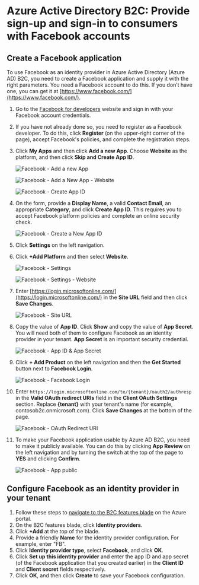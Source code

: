 <properties
    pageTitle="Azure Active Directory B2C: Facebook configuration | Microsoft Azure"
    description="Provide sign-up and sign-in to consumers with Facebook accounts in your applications that are secured by Azure Active Directory B2C."
    services="active-directory-b2c"
    documentationCenter=""
    authors="swkrish"
    manager="mbaldwin"
    editor="bryanla"/>

<tags
    ms.service="active-directory-b2c"
    ms.workload="identity"
    ms.tgt_pltfrm="na"
    ms.devlang="na"
    ms.topic="article"
    ms.date="07/24/2016"
    ms.author="swkrish"/>

# <a name="azure-active-directory-b2c-provide-sign-up-and-sign-in-to-consumers-with-facebook-accounts"></a>Azure Active Directory B2C: Provide sign-up and sign-in to consumers with Facebook accounts

## <a name="create-a-facebook-application"></a>Create a Facebook application

To use Facebook as an identity provider in Azure Active Directory (Azure AD) B2C, you need to create a Facebook application and supply it with the right parameters. You need a Facebook account to do this. If you don’t have one, you can get it at [https://www.facebook.com/](https://www.facebook.com/).

1. Go to the [Facebook for developers](https://developers.facebook.com/) website and sign in with your Facebook account credentials.
2. If you have not already done so, you need to register as a Facebook developer. To do this, click **Register** (on the upper-right corner of the page), accept Facebook's policies, and complete the registration steps.
3. Click **My Apps** and then click **Add a new App**. Choose **Website** as the platform, and then click **Skip and Create App ID**.

    ![Facebook - Add a new App](./media/active-directory-b2c-setup-fb-app/fb-add-new-app.png)

    ![Facebook - Add a New App - Website](./media/active-directory-b2c-setup-fb-app/fb-add-new-app-website.png)

    ![Facebook - Create App ID](./media/active-directory-b2c-setup-fb-app/fb-new-app-skip.png)

4. On the form, provide a **Display Name**, a valid **Contact Email**, an appropriate **Category**, and click **Create App ID**. This requires you to accept Facebook platform policies and complete an online security check.

    ![Facebook - Create a New App ID](./media/active-directory-b2c-setup-fb-app/fb-create-app-id.png)

5. Click **Settings** on the left navigation.
6. Click **+Add Platform** and then select **Website**.

    ![Facebook - Settings](./media/active-directory-b2c-setup-fb-app/fb-settings.png)

    ![Facebook - Settings - Website](./media/active-directory-b2c-setup-fb-app/fb-website.png)

7. Enter [https://login.microsoftonline.com/](https://login.microsoftonline.com/) in the **Site URL** field and then click **Save Changes**.

    ![Facebook - Site URL](./media/active-directory-b2c-setup-fb-app/fb-site-url.png)

8. Copy the value of **App ID**. Click **Show** and copy the value of **App Secret**. You will need both of them to configure Facebook as an identity provider in your tenant. **App Secret** is an important security credential.

    ![Facebook - App ID & App Secret](./media/active-directory-b2c-setup-fb-app/fb-app-id-app-secret.png)

9. Click **+ Add Product** on the left navigation and then the **Get Started** button next to **Facebook Login**.

    ![Facebook - Facebook Login](./media/active-directory-b2c-setup-fb-app/fb-login.png)

10. Enter `https://login.microsoftonline.com/te/{tenant}/oauth2/authresp` in the **Valid OAuth redirect URIs** field in the **Client OAuth Settings** section. Replace **{tenant}** with your tenant's name (for example, contosob2c.onmicrosoft.com). Click **Save Changes** at the bottom of the page.

    ![Facebook - OAuth Redirect URI](./media/active-directory-b2c-setup-fb-app/fb-oauth-redirect-uri.png)

11. To make your Facebook application usable by Azure AD B2C, you need to make it publicly available. You can do this by clicking **App Review** on the left navigation and by turning the switch at the top of the page to **YES** and clicking **Confirm**.

    ![Facebook - App public](./media/active-directory-b2c-setup-fb-app/fb-app-public.png)

## <a name="configure-facebook-as-an-identity-provider-in-your-tenant"></a>Configure Facebook as an identity provider in your tenant

1. Follow these steps to [navigate to the B2C features blade](active-directory-b2c-app-registration.md#navigate-to-the-b2c-features-blade) on the Azure portal.
2. On the B2C features blade, click **Identity providers**.
3. Click **+Add** at the top of the blade.
4. Provide a friendly **Name** for the identity provider configuration. For example, enter "FB".
5. Click **Identity provider type**, select **Facebook**, and click **OK**.
6. Click **Set up this identity provider** and enter the app ID and app secret (of the Facebook application that you created earlier) in the **Client ID** and **Client secret** fields respectively.
7. Click **OK**, and then click **Create** to save your Facebook configuration.
